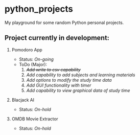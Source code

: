 # python_projects
My playground for some random Python personal projects.

## Project currently in development: 
  1. Pomodoro App
      * Status: _On-going_
      * ToDo (Major): 
          1. ~~_Add write to csv capability_~~
          2. _Add capability to add subjects and learning materials_
          3. _Add options to modify the study time data_
          4. _Add GUI functionality with timer_
          5. _Add capability to view graphical data of study time_

  2. Blacjack AI
      * Status: _On-hold_
      
  3. OMDB Movie Extractor
      * Status: _On-hold_
